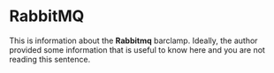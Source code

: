 # RabbitMQ

This is information about the **Rabbitmq** barclamp. Ideally, the author provided some information that is 
useful to know here and you are not reading this sentence.
